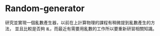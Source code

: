 Random-generator
================

研究並實現一個亂數產生器，以前在上計算物理的課程有稍微提到亂數產生的方法，
並且比較是否夠 `亂`，而最近有需要用亂數的工作所以要重新研習相關知識。

